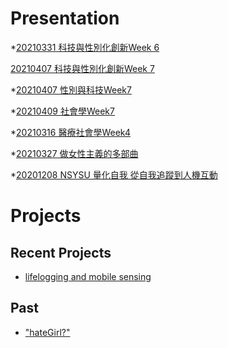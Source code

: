 # Presentation

*[20210331 科技與性別化創新Week 6](https://docs.google.com/presentation/d/e/2PACX-1vTjP8icH6UUIA8jEDQ4amW-yWqf7MamqXTk0ew_7q1frPYgeOHa6bYzXukJN4N6F4q3gWZXIlY8MXMM/pub?start=false&loop=false&delayms=3000)

[20210407 科技與性別化創新Week 7](https://docs.google.com/presentation/d/e/2PACX-1vQ9VJk_4gKDAn49iFkiOaJao-toq76fPQAvFDIV3z21DDgbGkLogegyBBOhvPGZiXzWxBp32MxOkJBD/pub?start=false&loop=false&delayms=3000)

*[20210407 性別與科技Week7 ]()

*[20210409 社會學Week7]()

*[20210316 醫療社會學Week4]()

*[20210327 做女性主義的多部曲 ]()

*[20201208 NSYSU 量化自我 從自我追蹤到人機互動]()

# Projects

## Recent Projects
* [lifelogging and mobile sensing]()

## Past
* ["hateGirl?"]()

